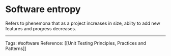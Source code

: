 # Software entropy

Refers to phenemona that as a project increases in size, abiity to add new features and progress decreases.

---

Tags: #software
Reference: [[Unit Testing Principles, Practices and Patterns]]
